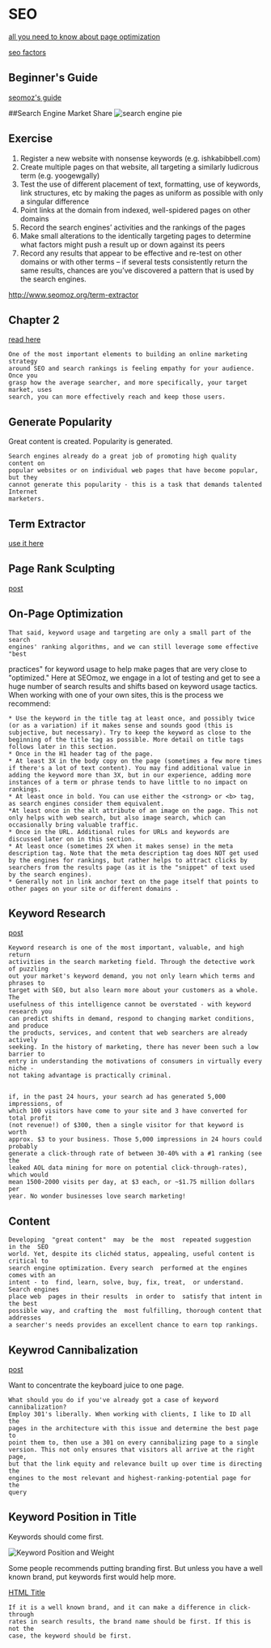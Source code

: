 # SEO


[all you need to know about page optimization](http://www.seomoz.org/blog/perfecting-keyword-targeting-on-page-optimization)

[seo factors](http://www.seomoz.org/img/upload/google-ranking-algo-survey.gif)

## Beginner's Guide

[seomoz's guide](http://www.seomoz.org/beginners-guide-to-seo)

##Search Engine Market Share
![search engine pie](http://cdn.seomoz.org/img/beginners/Pie.png)

## Exercise

1. Register a new website with nonsense keywords (e.g. ishkabibbell.com)
2. Create multiple pages on that website, all targeting a similarly ludicrous term (e.g. yoogewgally)
3. Test the use of different placement of text, formatting, use of keywords, link structures, etc by making the pages as uniform as possible with only a singular difference
4. Point links at the domain from indexed, well-spidered pages on other domains
5. Record the search engines’ activities and the rankings of the pages
6. Make small alterations to the identically targeting pages to determine what factors might push a result up or down against its peers
7. Record any results that appear to be effective and re-test on other domains or with other terms – if several tests consistently return the same results, chances are you’ve discovered a pattern that is used by the search engines.

http://www.seomoz.org/term-extractor

## Chapter 2

[read here](http://www.seomoz.org/beginners-guide-to-seo/how-people-interact-with-search-engines)

    One of the most important elements to building an online marketing strategy
    around SEO and search rankings is feeling empathy for your audience. Once you
    grasp how the average searcher, and more specifically, your target market, uses
    search, you can more effectively reach and keep those users.

## Generate Popularity

Great content is created. Popularity is generated.

    Search engines already do a great job of promoting high quality content on
    popular websites or on individual web pages that have become popular, but they
    cannot generate this popularity - this is a task that demands talented Internet
    marketers.

## Term Extractor

[use it here](http://www.seomoz.org/term-extractor)

## Page Rank Sculpting

[post](http://www.seomoz.org/blog/google-says-yes-you-can-still-sculpt-pagerank-no-you-cant-do-it-with-nofollow)

## On-Page Optimization

    That said, keyword usage and targeting are only a small part of the search
    engines' ranking algorithms, and we can still leverage some effective "best
practices" for keyword usage to help make pages that are very close to
    "optimized." Here at SEOmoz, we engage in a lot of testing and get to see a huge
    number of search results and shifts based on keyword usage tactics. When working
    with one of your own sites, this is the process we recommend:

    * Use the keyword in the title tag at least once, and possibly twice (or as a variation) if it makes sense and sounds good (this is subjective, but necessary). Try to keep the keyword as close to the beginning of the title tag as possible. More detail on title tags follows later in this section.
    * Once in the H1 header tag of the page.
    * At least 3X in the body copy on the page (sometimes a few more times if there's a lot of text content). You may find additional value in adding the keyword more than 3X, but in our experience, adding more instances of a term or phrase tends to have little to no impact on rankings.
    * At least once in bold. You can use either the <strong> or <b> tag, as search engines consider them equivalent.
    *At least once in the alt attribute of an image on the page. This not only helps with web search, but also image search, which can occasionally bring valuable traffic.
    * Once in the URL. Additional rules for URLs and keywords are discussed later on in this section.
    * At least once (sometimes 2X when it makes sense) in the meta description tag. Note that the meta description tag does NOT get used by the engines for rankings, but rather helps to attract clicks by searchers from the results page (as it is the "snippet" of text used by the search engines).
    * Generally not in link anchor text on the page itself that points to other pages on your site or different domains .

## Keyword Research

[post](http://www.seomoz.org/beginners-guide-to-seo/keyword-research)

    Keyword research is one of the most important, valuable, and high return
    activities in the search marketing field. Through the detective work of puzzling
    out your market's keyword demand, you not only learn which terms and phrases to
    target with SEO, but also learn more about your customers as a whole. The
    usefulness of this intelligence cannot be overstated - with keyword research you
    can predict shifts in demand, respond to changing market conditions, and produce
    the products, services, and content that web searchers are already actively
    seeking. In the history of marketing, there has never been such a low barrier to
    entry in understanding the motivations of consumers in virtually every niche -
    not taking advantage is practically criminal.


    if, in the past 24 hours, your search ad has generated 5,000 impressions, of
    which 100 visitors have come to your site and 3 have converted for total profit
    (not revenue!) of $300, then a single visitor for that keyword is worth
    approx. $3 to your business. Those 5,000 impressions in 24 hours could probably
    generate a click-through rate of between 30-40% with a #1 ranking (see the
    leaked AOL data mining for more on potential click-through-rates), which would
    mean 1500-2000 visits per day, at $3 each, or ~$1.75 million dollars per
    year. No wonder businesses love search marketing!

## Content

    Developing  "great content"  may  be the  most  repeated suggestion  in the  SEO
    world. Yet, despite its clichéd status, appealing, useful content is critical to
    search engine optimization. Every search  performed at the engines comes with an
    intent - to  find, learn, solve, buy, fix, treat,  or understand. Search engines
    place web  pages in their results  in order to  satisfy that intent in  the best
    possible way, and crafting the  most fulfilling, thorough content that addresses
    a searcher's needs provides an excellent chance to earn top rankings.

## Keywrod Cannibalization

[post](http://www.seomoz.org/blog/how-to-solve-keyword-cannibalization)

Want to concentrate the keyboard juice to one page.


    What should you do if you've already got a case of keyword cannibalization?
    Employ 301's liberally. When working with clients, I like to ID all the
    pages in the architecture with this issue and determine the best page to
    point them to, then use a 301 on every cannibalizing page to a single
    version. This not only ensures that visitors all arrive at the right page,
    but that the link equity and relevance built up over time is directing the
    engines to the most relevant and highest-ranking-potential page for the
    query
    
## Keyword Position in Title

Keywords should come first.

![Keyword Position and Weight](http://www.seomoz.org/img/upload/title-tags-correlation.gif)

Some people recommends putting branding first. But unless you have a well known
brand, put keywords first would help more.

[HTML Title](http://www.seomoz.org/learn-seo/title-tag)

    If it is a well known brand, and it can make a difference in click-through
    rates in search results, the brand name should be first. If this is not the
    case, the keyword should be first.